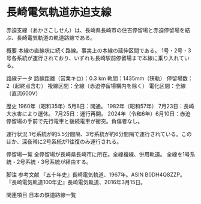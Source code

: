 # 長崎電気軌道赤迫支線

赤迫支線（あかさこしせん）は、長崎県長崎市の住吉停留場と赤迫停留場を結ぶ、長崎電気軌道の軌道路線である。

概要
本線の直線状に続く路線。事実上の本線の延伸区間である。
1号・2号・3号各系統が運行されており、いずれも長崎駅前停留場まで本線に乗り入れている。

路線データ
路線距離（営業キロ）：0.3 km
軌間：1435mm（狭軌）
停留場数：2（起終点含む）
複線区間：全線（赤迫停留場構内を除く）
電化区間：全線（直流600V）

歴史
1960年（昭和35年）5月8日：開通。
1982年（昭和57年）
7月23日：長崎大水害により運休。
7月25日：運行再開。
2024年（令和6年）6月10日：赤迫停留場の手前で先行電車と後続電車が衝突。負傷者なし。

運行状況
1号系統が約5.5分間隔、3号系統が約6分間隔で運行されている。このほか、深夜帯に2号系統が1往復のみ運行される。

停留場一覧
全停留場が長崎県長崎市に所在。全線複線、併用軌道。
全線を1号系統・2号系統・3号系統が経由する。

脚注
参考文献
『五十年史』長崎電気軌道、1967年。ASIN B0DH4Q8ZZP。 
『長崎電気軌道100年史』長崎電気軌道、2016年3月15日。

関連項目
日本の鉄道路線一覧